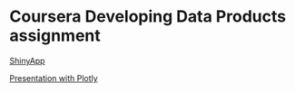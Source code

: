 # Coursera Developing Data Products assignment

[ShinyApp](https://fennekit.shinyapps.io/pitch/)

[Presentation with Plotly](https://fennekit.github.io/courserapitch/pitch.html)


